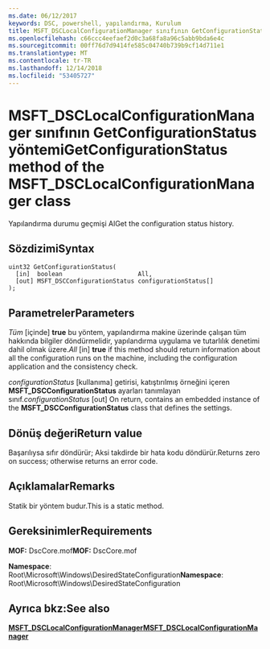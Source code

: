 ```yaml
---
ms.date: 06/12/2017
keywords: DSC, powershell, yapılandırma, Kurulum
title: MSFT_DSCLocalConfigurationManager sınıfının GetConfigurationStatus yöntemi
ms.openlocfilehash: c66ccc4eefaef2d0c3a68fa8a96c5abb9bda6e4c
ms.sourcegitcommit: 00ff76d7d9414fe585c04740b739b9cf14d711e1
ms.translationtype: MT
ms.contentlocale: tr-TR
ms.lasthandoff: 12/14/2018
ms.locfileid: "53405727"
---
```

# <a name="getconfigurationstatus-method-of-the-msftdsclocalconfigurationmanager-class"></a><span data-ttu-id="08fd9-103">MSFT_DSCLocalConfigurationManager sınıfının GetConfigurationStatus yöntemi</span><span class="sxs-lookup"><span data-stu-id="08fd9-103">GetConfigurationStatus method of the MSFT_DSCLocalConfigurationManager class</span></span>

<span data-ttu-id="08fd9-104">Yapılandırma durumu geçmişi Al</span><span class="sxs-lookup"><span data-stu-id="08fd9-104">Get the configuration status history.</span></span>

## <a name="syntax"></a><span data-ttu-id="08fd9-105">Sözdizimi</span><span class="sxs-lookup"><span data-stu-id="08fd9-105">Syntax</span></span>

```mof
uint32 GetConfigurationStatus(
  [in]  boolean                     All,
  [out] MSFT_DSCConfigurationStatus configurationStatus[]
);
```

## <a name="parameters"></a><span data-ttu-id="08fd9-106">Parametreler</span><span class="sxs-lookup"><span data-stu-id="08fd9-106">Parameters</span></span>

<span data-ttu-id="08fd9-107">*Tüm* \[içinde\] **true** bu yöntem, yapılandırma makine üzerinde çalışan tüm hakkında bilgiler döndürmelidir, yapılandırma uygulama ve tutarlılık denetimi dahil olmak üzere.</span><span class="sxs-lookup"><span data-stu-id="08fd9-107">*All* \[in\] **true** if this method should return information about all the configuration runs on the machine, including the configuration application and the consistency check.</span></span>

<span data-ttu-id="08fd9-108">*configurationStatus* \[kullanıma\] getirisi, katıştırılmış örneğini içeren **MSFT_DSCConfigurationStatus** ayarları tanımlayan sınıf.</span><span class="sxs-lookup"><span data-stu-id="08fd9-108">*configurationStatus* \[out\] On return, contains an embedded instance of the **MSFT_DSCConfigurationStatus** class that defines the settings.</span></span>

## <a name="return-value"></a><span data-ttu-id="08fd9-109">Dönüş değeri</span><span class="sxs-lookup"><span data-stu-id="08fd9-109">Return value</span></span>

<span data-ttu-id="08fd9-110">Başarılıysa sıfır döndürür; Aksi takdirde bir hata kodu döndürür.</span><span class="sxs-lookup"><span data-stu-id="08fd9-110">Returns zero on success; otherwise returns an error code.</span></span>

## <a name="remarks"></a><span data-ttu-id="08fd9-111">Açıklamalar</span><span class="sxs-lookup"><span data-stu-id="08fd9-111">Remarks</span></span>

<span data-ttu-id="08fd9-112">Statik bir yöntem budur.</span><span class="sxs-lookup"><span data-stu-id="08fd9-112">This is a static method.</span></span>

## <a name="requirements"></a><span data-ttu-id="08fd9-113">Gereksinimler</span><span class="sxs-lookup"><span data-stu-id="08fd9-113">Requirements</span></span>

<span data-ttu-id="08fd9-114">**MOF:** DscCore.mof</span><span class="sxs-lookup"><span data-stu-id="08fd9-114">**MOF:** DscCore.mof</span></span>

<span data-ttu-id="08fd9-115">**Namespace**: Root\Microsoft\Windows\DesiredStateConfiguration</span><span class="sxs-lookup"><span data-stu-id="08fd9-115">**Namespace**: Root\Microsoft\Windows\DesiredStateConfiguration</span></span>

## <a name="see-also"></a><span data-ttu-id="08fd9-116">Ayrıca bkz:</span><span class="sxs-lookup"><span data-stu-id="08fd9-116">See also</span></span>

[<span data-ttu-id="08fd9-117">**MSFT_DSCLocalConfigurationManager**</span><span class="sxs-lookup"><span data-stu-id="08fd9-117">**MSFT_DSCLocalConfigurationManager**</span></span>](msft-dsclocalconfigurationmanager.md)